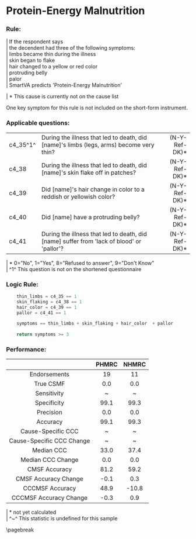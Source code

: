 # Protein-Energy Malnutrition

### Rule:
|  If the respondent says   
|    the decendent had three of the following symptoms:   
|    limbs became thin during the illness   
|    skin began to flake   
|    hair changed to a yellow or red color   
|    protruding belly   
|    palor   
|  SmartVA predicts 'Protein-Energy Malnutrition'   

|    * This cause is currently not on the cause list   

One key symptom for this rule is not included on the short-form instrument.

### Applicable questions:
|            |                                          |                  |
|:-----------|:-----------------------------------------|-----------------:|
| c4_35^1^ | During the illness that led to death, did [name]'s limbs (legs, arms) become very thin? | (N-Y-Ref-DK)* |
| c4_38 | During the illness that led to death, did [name]'s skin flake off in patches? | (N-Y-Ref-DK)* |
| c4_39 | Did [name]'s hair change in color to a reddish or yellowish color? | (N-Y-Ref-DK)* |
| c4_40 | Did [name] have a protruding belly? | (N-Y-Ref-DK)* |
| c4_41 | During the illness that led to death, did [name] suffer from 'lack of blood' or 'pallor'? | (N-Y-Ref-DK)* |

|  \* 0="No", 1="Yes", 8="Refused to answer", 9="Don't Know"   
|  ^1^ This question is not on the shortened questionnaire   


### Logic Rule:

~~~~~python
    thin_limbs = c4_35 == 1
    skin_flaking = c4_38 == 1
    hair_color = c4_39 == 1
    pallor = c4_41 == 1
    
    symptoms == thin_limbs + skin_flaking + hair_color  + pallor
    
    return symptoms >= 3
~~~~~
    

### Performance:
|             | PHMRC |  NHMRC |    
|:-----------:|:------------:|:------------:|   
| Endorsements| 19 |  11 |    
|  True CSMF  | 0.0 |  0.0 |    
| Sensitivity | ~ |  ~ |    
| Specificity | 99.1 |  99.3 |    
|  Precision  | 0.0 |  0.0 |    
|   Accuracy  | 99.1 |  99.3 |    
|Cause-Specific CCC| ~ |  ~ |    
|Cause-Specific CCC Change| ~ |  ~ |    
|  Median CCC | 33.0 |  37.4 |    
|Median CCC Change| 0.0 |  0.0 |    
|CMSF Accuracy| 81.2 |  59.2 |    
|CMSF Accuracy Change| -0.1 |  0.3 |    
|CCCMSF Accuracy| 48.9 |  -10.8 |    
|CCCMSF Accuracy Change| -0.3 |  0.9 |    

|  \* not yet calculated   
|  ^~^ This statistic is undefined for this sample   

\pagebreak
